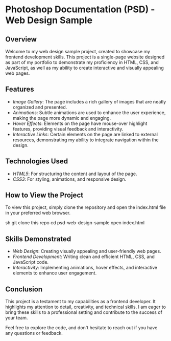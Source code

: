 # Photoshop Documentation (PSD) - Web Design Sample

## Overview

Welcome to my web design sample project, created to showcase my frontend development skills. This project is a single-page website designed as part of my portfolio to demonstrate my proficiency in HTML, CSS, and JavaScript, as well as my ability to create interactive and visually appealing web pages.

## Features

- *Image Gallery*: The page includes a rich gallery of images that are neatly organized and presented.
- *Animations*: Subtle animations are used to enhance the user experience, making the page more dynamic and engaging.
- *Hover Effects*: Elements on the page have mouse-over highlight features, providing visual feedback and interactivity.
- *Interactive Links*: Certain elements on the page are linked to external resources, demonstrating my ability to integrate navigation within the design.

## Technologies Used

- *HTML5*: For structuring the content and layout of the page.
- *CSS3*: For styling, animations, and responsive design.

## How to View the Project

To view this project, simply clone the repository and open the index.html file in your preferred web browser.

sh
git clone this repo
cd psd-web-design-sample
open index.html


## Skills Demonstrated

- *Web Design*: Creating visually appealing and user-friendly web pages.
- *Frontend Development*: Writing clean and efficient HTML, CSS, and JavaScript code.
- *Interactivity*: Implementing animations, hover effects, and interactive elements to enhance user engagement.

## Conclusion

This project is a testament to my capabilities as a frontend developer. It highlights my attention to detail, creativity, and technical skills. I am eager to bring these skills to a professional setting and contribute to the success of your team.

Feel free to explore the code, and don't hesitate to reach out if you have any questions or feedback.
